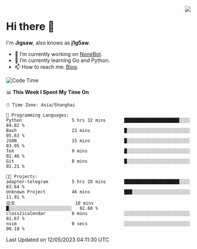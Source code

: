 <a href="#">
  <img align="right" src="https://github-readme-stats.vercel.app/api?username=j1g5awi&count_private=true&show_icons=true&title_color=80070B&text_color=B3B3B3&bg_color=212121&icon_color=80070B" />
</a>

# Hi there 👋

I'm **Jigsaw**, also knows as **j1g5aw**.

- 🔭 I’m currently working on [NoneBot](https://github.com/nonebot).
- 🌱 I’m currently learning Go and Python.
- 📫 How to reach me: [Blog](https://blog.maddestroyer.xyz/).

<!--START_SECTION:waka-->
![Code Time](http://img.shields.io/badge/Code%20Time-1%2C121%20hrs%207%20mins-blue)

📊 **This Week I Spent My Time On** 

```text
🕑︎ Time Zone: Asia/Shanghai

💬 Programming Languages: 
Python                   5 hrs 32 mins       █████████████████████░░░░   84.82 % 
Bash                     22 mins             █░░░░░░░░░░░░░░░░░░░░░░░░   05.63 % 
JSON                     15 mins             █░░░░░░░░░░░░░░░░░░░░░░░░   03.95 % 
TeX                      9 mins              █░░░░░░░░░░░░░░░░░░░░░░░░   02.46 % 
Git                      8 mins              █░░░░░░░░░░░░░░░░░░░░░░░░   02.21 % 

🐱‍💻 Projects: 
adapter-telegram         5 hrs 28 mins       █████████████████████░░░░   83.64 % 
Unknown Project          46 mins             ███░░░░░░░░░░░░░░░░░░░░░░   11.91 % 
论文                       10 mins             █░░░░░░░░░░░░░░░░░░░░░░░░   02.60 % 
class2icalendar          6 mins              ░░░░░░░░░░░░░░░░░░░░░░░░░   01.67 % 
nvim                     0 secs              ░░░░░░░░░░░░░░░░░░░░░░░░░   00.18 % 
```


 Last Updated on 12/05/2023 04:11:30 UTC
<!--END_SECTION:waka-->
